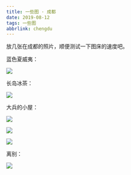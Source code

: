 ```yaml
---
title: 一些图 · 成都
date: 2019-08-12 
tags: 一些图
abbrlink: chengdu
---
```


放几张在成都的照片，顺便测试一下图床的速度吧。

蓝色夏威夷：

![](http://f7ionsy-1251389397.file.myqcloud.com/image/%E4%B8%80%E4%BA%9B%E5%9B%BE%20%C2%B7%20%E6%88%90%E9%83%BD/7B2CB9578D2438F757FCBD1A3D055E29.JPG)

长岛冰茶：

![](http://f7ionsy-1251389397.file.myqcloud.com/image/%E4%B8%80%E4%BA%9B%E5%9B%BE%20%C2%B7%20%E6%88%90%E9%83%BD/IMG_2173%2820190811-211820%29.jpg)

大兵的小屋：

![](http://f7ionsy-1251389397.file.myqcloud.com/image/%E4%B8%80%E4%BA%9B%E5%9B%BE%20%C2%B7%20%E6%88%90%E9%83%BD/IMG_2145%2820190802-214330%29.jpg)



![](http://f7ionsy-1251389397.file.myqcloud.com/image/%E4%B8%80%E4%BA%9B%E5%9B%BE%20%C2%B7%20%E6%88%90%E9%83%BD/IMG_2143%2820190725-175600%29.jpg)

![](http://f7ionsy-1251389397.file.myqcloud.com/image/%E4%B8%80%E4%BA%9B%E5%9B%BE%20%C2%B7%20%E6%88%90%E9%83%BD/IMG_2147%2820190726-071507%29.jpg)

离别：

![](http://f7ionsy-1251389397.file.myqcloud.com/image/%E4%B8%80%E4%BA%9B%E5%9B%BE%20%C2%B7%20%E6%88%90%E9%83%BD/IMG_2188.JPG)